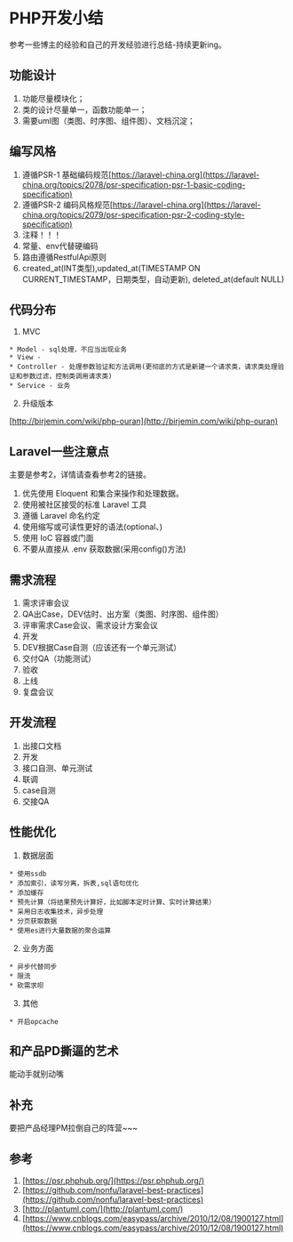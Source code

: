 # PHP开发小结
  参考一些博主的经验和自己的开发经验进行总结-持续更新ing。

## 功能设计
  1. 功能尽量模块化；
  2. 类的设计尽量单一，函数功能单一；
  3. 需要uml图（类图、时序图、组件图）、文档沉淀；

## 编写风格

  1. 遵循PSR-1 基础编码规范[https://laravel-china.org](https://laravel-china.org/topics/2078/psr-specification-psr-1-basic-coding-specification)
  2. 遵循PSR-2 编码风格规范[https://laravel-china.org](https://laravel-china.org/topics/2079/psr-specification-psr-2-coding-style-specification)
  3. 注释！！！
  4. 常量、env代替硬编码
  5. 路由遵循RestfulApi原则 
  6. created_at(INT类型),updated_at(TIMESTAMP ON CURRENT_TIMESTAMP，日期类型，自动更新), deleted_at(default NULL)

## 代码分布
  1. MVC

    * Model - sql处理，不应当出现业务
    * View - 
    * Controller - 处理参数验证和方法调用(更彻底的方式是新建一个请求类，请求类处理验证和参数过滤，控制类调用请求类)
    * Service - 业务

  2. 升级版本
  
  [http://birjemin.com/wiki/php-ouran](http://birjemin.com/wiki/php-ouran)

## Laravel一些注意点

  主要是参考2，详情请查看参考2的链接。
  1. 优先使用 Eloquent 和集合来操作和处理数据。
  2. 使用被社区接受的标准 Laravel 工具
  3. 遵循 Laravel 命名约定
  4. 使用缩写或可读性更好的语法(optional、)
  5. 使用 IoC 容器或门面
  6. 不要从直接从 .env 获取数据(采用config()方法)

## 需求流程
  1. 需求评审会议
  2. QA出Case，DEV估时、出方案（类图、时序图、组件图）
  3. 评审需求Case会议、需求设计方案会议
  4. 开发
  5. DEV根据Case自测（应该还有一个单元测试）
  6. 交付QA（功能测试）
  7. 验收
  8. 上线
  9. 复盘会议

## 开发流程
  1. 出接口文档
  2. 开发
  3. 接口自测、单元测试
  4. 联调
  5. case自测
  6. 交接QA

## 性能优化
  1. 数据层面

    * 使用ssdb
    * 添加索引，读写分离，拆表,sql语句优化
    * 添加缓存
    * 预先计算（将结果预先计算好，比如脚本定时计算、实时计算结果）
    * 采用日志收集技术，异步处理
    * 分页获取数据
    * 使用es进行大量数据的聚合运算

  2. 业务方面

    * 异步代替同步
    * 限流
    * 砍需求呗

  3. 其他

    * 开启opcache

## 和产品PD撕逼的艺术
  能动手就别动嘴

## 补充
  要把产品经理PM拉倒自己的阵营~~~

## 参考
  1. [https://psr.phphub.org/](https://psr.phphub.org/)
  2. [https://github.com/nonfu/laravel-best-practices](https://github.com/nonfu/laravel-best-practices)
  3. [http://plantuml.com/](http://plantuml.com/)
  4. [https://www.cnblogs.com/easypass/archive/2010/12/08/1900127.html](https://www.cnblogs.com/easypass/archive/2010/12/08/1900127.html)